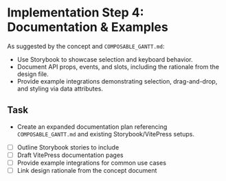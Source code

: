 # Implementation Step 4: Documentation & Examples

As suggested by the concept and `COMPOSABLE_GANTT.md`:

- Use Storybook to showcase selection and keyboard behavior.
- Document API props, events, and slots, including the rationale from the design file.
- Provide example integrations demonstrating selection, drag-and-drop, and styling via data attributes.

## Task
- Create an expanded documentation plan referencing `COMPOSABLE_GANTT.md` and existing Storybook/VitePress setups.
- [ ] Outline Storybook stories to include
- [ ] Draft VitePress documentation pages
- [ ] Provide example integrations for common use cases
- [ ] Link design rationale from the concept document

